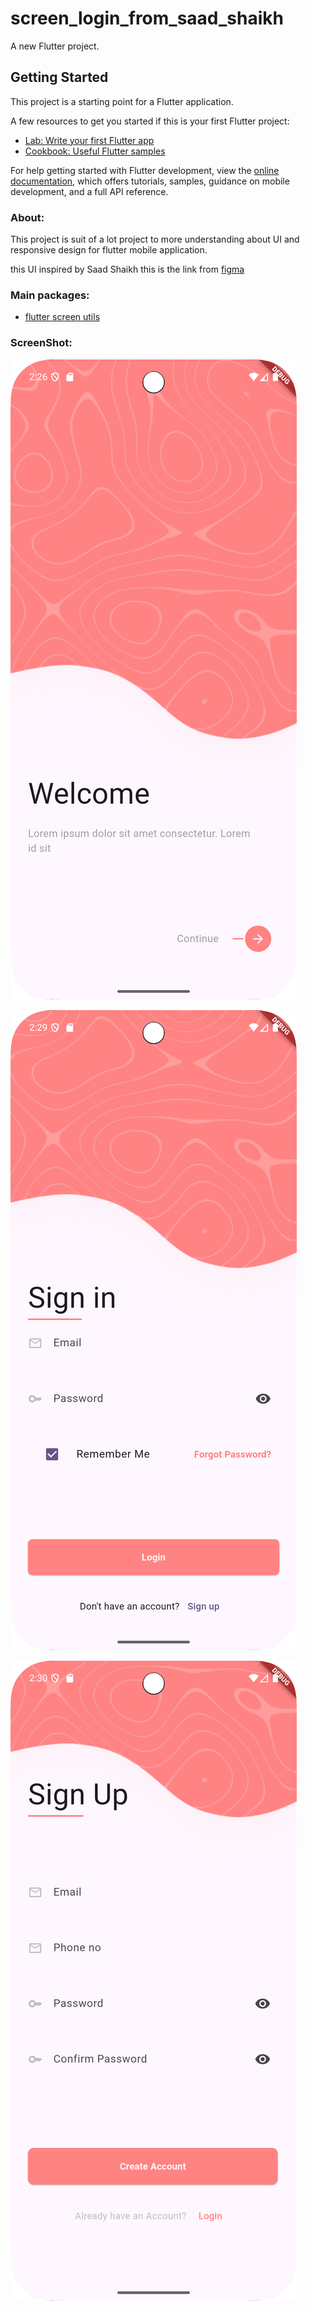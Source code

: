 # screen_login_from_saad_shaikh

A new Flutter project.

## Getting Started

This project is a starting point for a Flutter application.

A few resources to get you started if this is your first Flutter project:

- [Lab: Write your first Flutter app](https://docs.flutter.dev/get-started/codelab)
- [Cookbook: Useful Flutter samples](https://docs.flutter.dev/cookbook)

For help getting started with Flutter development, view the
[online documentation](https://docs.flutter.dev/), which offers tutorials,
samples, guidance on mobile development, and a full API reference.

### About:
This project is suit of a lot project to more understanding about UI and responsive design for flutter mobile application.

this UI inspired by Saad Shaikh this is the link from [figma](https://www.figma.com/design/cTfAaOAZhORkfUZyYs8MBu/Simple-Login-%E2%9C%A8--Community-?node-id=101-37&p=f&t=AJvqo0h3ROmx3OYS-0)

### Main packages:
- [flutter screen utils](https://pub.dev/packages/flutter_screenutil)

### ScreenShot:

![Welcome Screen](assets/screenshot/welcom_screen.png "welcome screen")

![Sign In Screen](assets/screenshot/sign_in_screen.png "sign in screen")

![Sign Up Screen](assets/screenshot/sign_up_screen.png "sign up screen")
